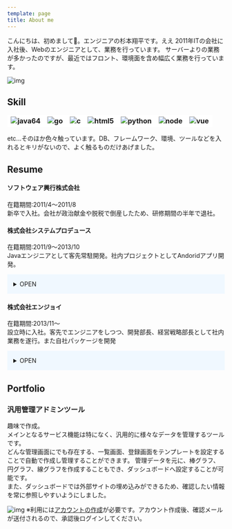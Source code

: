 ```yaml
---
template: page
title: About me
---
```

こんにちは、初めまして。エンジニアの杉本翔平です。ええ
2011年ITの会社に入社後、Webのエンジニアとして、業務を行っています。
サーバーよりの業務が多かったのですが、最近ではフロント、環境面を含め幅広く業務を行っています。

![img](/media/image-2.jpg)

## Skill
<table style="">
    <thead>
        <tr style="border:0;">
            <th style="border:0;background-color:white;"><img src="/media/java.png" alt="java64"></th>
            <th style="border:0;background-color:white;"><img src="/media/Go.png" alt="go"></th>
            <th  style="border:0;background-color:white;"><img src="/media/C.png" alt="c"></th>
            <th style="border:0;background-color:white;"><img src="/media/Html5.png" alt="html5"></th>
            <th style="border:0;background-color:white;"><img src="/media/Python.png" alt="python"></th>
            <th style="border:0;background-color:white;"><img src="/media/node.png" alt="node"></th>
            <th style="border:0;background-color:white;"><img src="/media/Vue.png" alt="vue"></th>
        </tr>
    </thead>
</table>


etc...そのほか色々触っています。DB、フレームワーク、環境、ツールなどを入れるとキリがないので、よく触るものだけあげました。


## Resume

#### ソフトウェア興行株式会社
在籍期間:2011/4〜2011/8  
新卒で入社。会社が政治献金や脱税で倒産したため、研修期間の半年で退社。


#### 株式会社システムプロデュース
在籍期間:2011/9〜2013/10  
Javaエンジニアとして客先常駐開発。社内プロジェクトとしてAndoridアプリ開発。

<details style="background-color:aliceblue;padding:1em;"><summary>OPEN</summary><p>

#### 官庁会計事務システム(ハード更改プロジェクト,復興庁対応プロジェクト)
官庁会計システムのWindowsXpからWindows7,Oralce9iからOracle11gへのマイグレーションを対応。
主に設計書とテスト実施を担当。

| OS   | DB        | PG       | Tool |
|:------:|:-----------:|:----------:|:------:|
| UNIX | Oracle11g | VBA<br>COBOL | -    |

#### ワークフローシステム機能拡張
マスタ管理業務の機能追加による画面の作成を行う。4画面を担当し、製造から結合テストまでを担当。

| OS   | DB        | PG       | Tool |
|:------:|:-----------:|:----------:|:------:|
| Soralis | Oracle11g | Java1.6 | SAStruts<br>Junit<br>Ecripse   |


#### 次期基幹システム機能拡張
基幹システム品質管理業務向け機能追加の改修を基本設計からシステムテストまで行う。

| OS   | DB        | PG       | Tool |
|:------:|:-----------:|:----------:|:------:|
| Soralis | Oracle11g | Java1.6 | SAStruts<br>Junit<br>Ecripse<br>ListCreator   |


#### CGSystem機能拡張
テレビ放映システム向け機能追加の改修をサブリーダーとして基本設計からオペレーションテストまで行う。
環境構築やサブシステムの開発、お客様との調整など幅広い作業を担当。

| OS   | DB        | PG       | Tool |
|:------:|:-----------:|:----------:|:------:|
| Soralis<br>Windows Server 2003 | Oracle11g<br>SQL Server 2012 | Java1.6<br>VB.NET<br>JavaScript | Junit<br>Ecripse<br>ListCreator  |



</p></details>





#### 株式会社エンジョイ 
在籍期間:2013/11〜  
設立時に入社。客先でエンジニアをしつつ、開発部長、経営戦略部長として社内業務を遂行。また自社パッケージを開発

<details style="background-color:aliceblue;padding:1em;"><summary>OPEN</summary><p>

#### 次世代プロジェクト
結婚情報誌と結婚情報サイトの機能拡張プロジェクト。基幹システムチームとして、基本設計からシステムテストまでを行う。また、リーダーサポートとして、品質管理と進捗管理を行う。

| OS   | DB        | PG       | Tool |
|:------:|:-----------:|:----------:|:------:|
| Linux | Oracle11g | Java7.0<br>JavaScript | jQuery<br>JP1<br>Ecripse   |

#### 結婚情報誌基幹システムの保守・エンハンス
結婚情報誌基幹システムの保守・エンハンスを行う。エンハンス要員としては基本設計から、システムテストまでを行う。保守要員としては障害発生時の対応から日々の保守作業、リリース管理を行う。

| OS   | DB        | PG       | Tool |
|:------:|:-----------:|:----------:|:------:|
| Linux | Oracle11g | Java7.0<br>JavaScript | jQuery<br>JP1<br>Ecripse   |


#### 営業管理システムのカスタマイズ
営業管理システムのカスタマイズチームとして、ユーザ要望に対してのカスタマイズ案件を担当。エンドユーザと直でやり取りを行い、要件定義からリリースまでを担当。

| OS   | DB        | PG       | Tool |
|:------:|:-----------:|:----------:|:------:|
| Linux<br>Windows Server 2003 | Oracle11g<br>SQL Server 2012 | Java7.0<br>JavaScript | jQuery<br>JP1<br>Ecripse   |


#### 大手ポータルサイト広告出し分けPF
大手ポータルサイトの広告出し分けPFの開発をプロトタイプからスクラムで行う。最大秒間10万リクエストを処理し、ユーザ情報に合わせて適切な広告を配信する仕組みを一から検討し、実装〜運用まで幅広く担当。

| OS   | DB        | PG       | Tool |
|:------:|:-----------:|:----------:|:------:|
| Linux | MySQL<br>Cassandra | golang<br>Java1.9<br>Python3<br>Node.js | Vue.js<br>Nuxt.js<br>Echo<br>Django<br>Pivotal   |



</p></details>



## Portfolio


### 汎用管理アドミンツール

趣味で作成。  
メインとなるサービス機能は特になく、汎用的に様々なデータを管理するツールです。  
どんな管理画面にでも存在する、一覧画面、登録画面をテンプレートを設定することで自動で作成し管理することができます。
管理データを元に、棒グラフ、円グラフ、線グラフを作成することもでき、ダッシュボードへ設定することが可能です。  
また、ダッシュボードでは外部サイトの埋め込みができるため、確認したい情報を常に参照しやすいようにしました。

![img](/media//portfolio.png)
※利用には[アカウントの作成](https://enjoy-front.enjoy-dev-dep.com/#/account/create)が必要です。アカウント作成後、確認メールが送付されるので、承認後ログインしてください。

